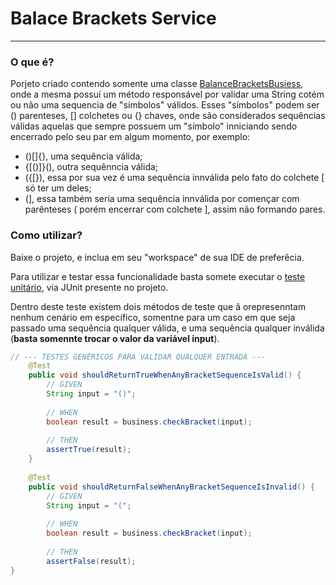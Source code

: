 # Balace Brackets Service
___

### O que é?
Porjeto criado contendo somente uma classe [BalanceBracketsBusiess](https://github.com/attnk/kairos_test_services/blob/master/balance-brackets-service/src/main/java/balancebracketsservice/business/BalanceBracketBusiness.java), onde a mesma possuí um método responsável por validar uma String cotém ou não uma sequencia de "símbolos" válidos.
Esses "símbolos" podem ser () parenteses, [] colchetes ou {} chaves, onde são considerados sequências válidas aquelas que sempre possuem um "símbolo" inniciando sendo encerrado pelo seu par em algum momento, por exemplo:
* ()[]{}, uma sequência válida;
* {[()]}(), outra sequênncia válida;
* ({[}), essa por sua vez é uma sequência innválida pelo fato do colchete [ só ter um deles;
* (], essa também seria uma sequência innválida por començar com parênteses ( porém encerrar com colchete ], assim não formando pares.

### Como utilizar?
Baixe o projeto, e inclua em seu "workspace" de sua IDE de preferêcia.

Para utilizar e testar essa funcionalidade basta somete executar o [teste unitário](https://github.com/attnk/kairos_test_services/blob/master/balance-brackets-service/src/test/java/balancebracketsservice/business/BalanceBracketBusinessTest.java), via JUnit presente no projeto.

Dentro deste teste existem dois métodos de teste que ã orepresenntam nenhum cenário em específico, somentne para um caso em que seja passado uma sequência qualquer válida, e uma sequência qualquer inválida (**basta somennte trocar o valor da variável input**).

```java
// --- TESTES GENÉRICOS PARA VALIDAR QUALQUER ENTRADA ---
	@Test
	public void shouldReturnTrueWhenAnyBracketSequenceIsValid() {
		// GIVEN
		String input = "()";
		
		// WHEN
		boolean result = business.checkBracket(input);
		
		// THEN
		assertTrue(result);
	}
	
	@Test
	public void shouldReturnFalseWhenAnyBracketSequenceIsInvalid() {
		// GIVEN
		String input = "(";
		
		// WHEN
		boolean result = business.checkBracket(input);
		
		// THEN
		assertFalse(result);
}
```